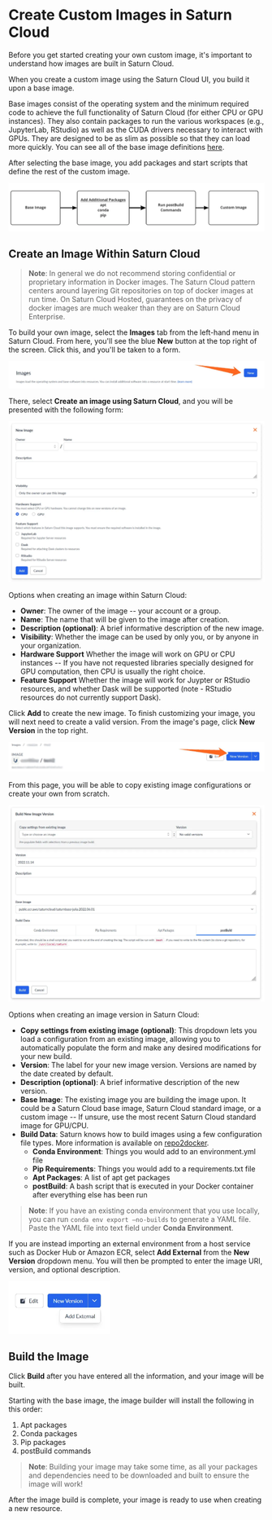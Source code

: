 # Create Custom Images in Saturn Cloud

Before you get started creating your own custom image, it's important to understand how images are built in Saturn Cloud.

When you create a custom image using the Saturn Cloud UI, you build it upon a base image.

Base images consist of the operating system and the minimum required code to achieve the full functionality of Saturn Cloud (for either CPU or GPU instances). They also contain packages to run the various workspaces (e.g., JupyterLab, RStudio) as well as the CUDA drivers necessary to interact with GPUs. They are designed to be as slim as possible so that they can load more quickly. You can see all of the base image definitions [here](<docs/images/base-images/saturnbase-r-gpu-11.1.md>).

After selecting the base image, you add packages and start scripts that define the rest of the custom image.

![Flowchart showing the process of creating an image in Saturn Cloud](/images/docs/image-creation-flowchart.webp "doc-image")

## Create an Image Within Saturn Cloud

> **Note**: In general we do not recommend storing confidential or proprietary information in Docker images. The Saturn Cloud pattern centers around layering Git repositories on top of docker images at run time. On Saturn Cloud Hosted, guarantees on the privacy of docker images are much weaker than they are on Saturn Cloud Enterprise.

To build your own image, select the **Images** tab from the left-hand menu in Saturn Cloud. From here, you'll see the blue **New** button at the top right of the screen. Click this, and you'll be taken to a form.

![Arrow pointing at button to create new image](/images/docs/create-image-arrow.webp "doc-image")

There, select **Create an image using Saturn Cloud**, and you will be presented with the following form:

![New image options](/images/docs/new-image-form-2.webp "doc-image")

Options when creating an image within Saturn Cloud:

* **Owner**: The owner of the image -- your account or a group.
* **Name**: The name that will be given to the image after creation.
* **Description (optional)**: A brief informative description of the new image.
* **Visibility**: Whether the image can be used by only you, or by anyone in your organization.
* **Hardware Support** Whether the image will work on GPU or CPU instances -- If you have not requested libraries specially designed for GPU computation, then CPU is usually the right choice.
* **Feature Support** Whether the image will work for Juypter or RStudio resources, and whether Dask will be supported (note - RStudio resources do not currently support Dask).

Click **Add** to create the new image. To finish customizing your image, you will next need to create a valid version. From the image's page, click **New Version** in the top right.

![Arrow pointing at button to create new image version](/images/docs/create-image-version-arrow.webp "doc-image")

From this page, you will be able to copy existing image configurations or create your own from scratch.

![New image version options](/images/docs/new-image-version-form.webp "doc-image")

Options when creating an image version in Saturn Cloud:

* **Copy settings from existing image (optional)**: This dropdown lets you load a configuration from an existing image, allowing you to automatically populate the form and make any desired modifications for your new build.
* **Version**: The label for your new image version. Versions are named by the date created by default.
* **Description (optional)**: A brief informative description of the new version.
* **Base Image**: The existing image you are building the image upon. It could be a Saturn Cloud base image, Saturn Cloud standard image, or a custom image -- If unsure, use the most recent Saturn Cloud standard image for GPU/CPU.
* **Build Data**: Saturn knows how to build images using a few configuration file types. More information is available on [repo2docker](https://repo2docker.readthedocs.io/en/latest/config_files.html).
  * **Conda Environment**: Things you would add to an environment.yml file
  * **Pip Requirements**: Things you would add to a requirements.txt file
  * **Apt Packages**: A list of apt get packages
  * **postBuild**: A bash script that is executed in your Docker container after everything else has been run

> **Note**: If you have an existing conda environment that you use locally, you can run `conda env export –no-builds` to generate a YAML file. Paste the YAML file into text field under **Conda Environment**.

If you are instead importing an external environment from a host service such as Docker Hub or Amazon ECR, select **Add External** from the **New Version** dropdown menu. You will then be prompted to enter the image URI, version, and optional description.

<img src="/images/docs/add-external-image.webp" style="width:200px;" alt="New Version dropdown showing Add External image option" class="doc-image">

## Build the Image

Click **Build** after you have entered all the information, and your image will be built.

Starting with the base image, the image builder will install the following in this order:

1. Apt packages
2. Conda packages
3. Pip packages
4. postBuild commands

> **Note**: Building your image may take some time, as all your packages and dependencies need to be downloaded and built to ensure the image will work!

After the image build is complete, your image is ready to use when creating a new resource.
